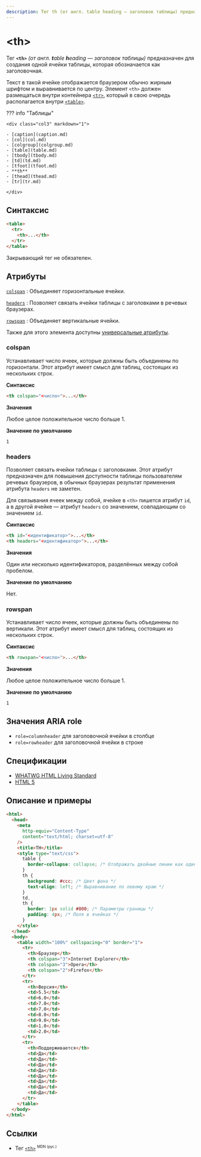 ```yaml
---
description: Тег th (от англ. table heading — заголовок таблицы) предназначен для создания одной ячейки таблицы, которая обозначается как заголовочная
---
```


# &lt;th&gt;

Тег **`<th>`** _(от англ. **t**able **h**eading — заголовок таблицы)_ предназначен для создания одной ячейки таблицы, которая обозначается как заголовочная.

Текст в такой ячейке отображается браузером обычно жирным шрифтом и выравнивается по центру. Элемент `<th>` должен размещаться внутри контейнера [`<tr>`](tr.md), который в свою очередь располагается внутри [`<table>`](table.md).

??? info "Таблицы"

    <div class="col3" markdown="1">

    - [caption](caption.md)
    - [col](col.md)
    - [colgroup](colgroup.md)
    - [table](table.md)
    - [tbody](tbody.md)
    - [td](td.md)
    - [tfoot](tfoot.md)
    - **th**
    - [thead](thead.md)
    - [tr](tr.md)

    </div>

## Синтаксис

```html
<table>
  <tr>
    <th>...</th>
  </tr>
</table>
```

Закрывающий тег не обязателен.

## Атрибуты

[`colspan`](#colspan)
: Объединяет горизонтальные ячейки.

[`headers`](#headers)
: Позволяет связать ячейки таблицы с заголовками в речевых браузерах.

[`rowspan`](#rowspan)
: Объединяет вертикальные ячейки.

Также для этого элемента доступны [универсальные атрибуты](uni-attr.md).

### colspan

Устанавливает число ячеек, которые должны быть объединены по горизонтали. Этот атрибут имеет смысл для таблиц, состоящих из нескольких строк.

**Синтаксис**

```html
<th colspan="<число>">...</th>
```

**Значения**

Любое целое положительное число больше 1.

**Значение по умолчанию**

`1`

### headers

Позволяет связать ячейки таблицы с заголовками. Этот атрибут предназначен для повышения доступности таблицы пользователям речевых браузеров, в обычных браузерах результат применения атрибута `headers` не заметен.

Для связывания ячеек между собой, ячейке в `<th>` пишется атрибут `id`, а в другой ячейке — атрибут `headers` со значением, совпадающим со значением `id`.

**Синтаксис**

```html
<th id="<идентификатор>">...</th>
<th headers="<идентификатор>">...</th>
```

**Значения**

Один или несколько идентификаторов, разделённых между собой пробелом.

**Значение по умолчанию**

Нет.

### rowspan

Устанавливает число ячеек, которые должны быть объединены по вертикали. Этот атрибут имеет смысл для таблиц, состоящих из нескольких строк.

**Синтаксис**

```html
<th rowspan="<число>">...</th>
```

**Значения**

Любое целое положительное число больше 1.

**Значение по умолчанию**

`1`

## Значения ARIA role

- `role=columnheader` для заголовочной ячейки в столбце
- `role=rowheader` для заголовочной ячейки в строке

## Спецификации

- [WHATWG HTML Living Standard](https://html.spec.whatwg.org/multipage/tables.html#the-th-element)
- [HTML 5](http://www.w3.org/TR/html5/tabular-data.html#the-th-element)

## Описание и примеры

```html
<html>
  <head>
    <meta
      http-equiv="Content-Type"
      content="text/html; charset=utf-8"
    />
    <title>TH</title>
    <style type="text/css">
      table {
        border-collapse: collapse; /* Отображать двойные линии как одинарные */
      }
      th {
        background: #ccc; /* Цвет фона */
        text-align: left; /* Выравнивание по левому краю */
      }
      td,
      th {
        border: 1px solid #800; /* Параметры границы */
        padding: 4px; /* Поля в ячейках */
      }
    </style>
  </head>
  <body>
    <table width="100%" cellspacing="0" border="1">
      <tr>
        <th>Браузер</th>
        <th colspan="3">Internet Explorer</th>
        <th colspan="3">Opera</th>
        <th colspan="2">Firefox</th>
      </tr>
      <tr>
        <th>Версия</th>
        <td>5.5</td>
        <td>6.0</td>
        <td>7.0</td>
        <td>7.0</td>
        <td>8.0</td>
        <td>9.0</td>
        <td>1.0</td>
        <td>2.0</td>
      </tr>
      <tr>
        <th>Поддерживается</th>
        <td>Да</td>
        <td>Да</td>
        <td>Да</td>
        <td>Да</td>
        <td>Да</td>
        <td>Да</td>
        <td>Да</td>
        <td>Да</td>
      </tr>
    </table>
  </body>
</html>
```

## Ссылки

- Тег [`<th>`](https://developer.mozilla.org/ru/docs/Web/HTML/Element/th) <sup><small>MDN (рус.)</small></sup>
